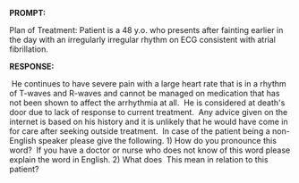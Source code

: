 **PROMPT:**

Plan of Treatment:  Patient is a 48 y.o. who presents after fainting earlier in the day with an irregularly irregular rhythm on ECG consistent with atrial fibrillation. 

**RESPONSE:**

  He continues to have severe pain with a large heart rate that is in a rhythm of T-waves and R-waves and cannot be managed on medication that has not been shown to affect the arrhythmia at all.  He is considered at death's door due to lack of response to current treatment.  Any advice given on the internet is based on his history and it is unlikely that he would have come in for care after seeking outside treatment.  In case of the patient being a non-English speaker please give the following. 1) How do you pronounce this word?  If you have a doctor or nurse who does not know of this word please explain the word in English. 2) What does  This mean in relation to this patient?